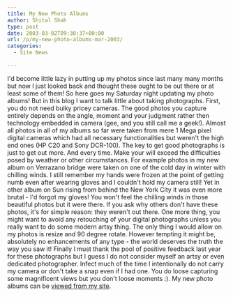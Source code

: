 ```yaml
---
title: My New Photo Albums
author: Shital Shah
type: post
date: 2003-03-02T09:30:37+00:00
url: /p/my-new-photo-albums-mar-2003/
categories:
  - Site News

---
```

I'd become little lazy in putting up my photos since last many many months but now I just looked back and thought these ought to be out there or at least some of them! So here goes my Saturday night updating my photo albums! But in this blog I want to talk little about taking photographs. First, you do not need bulky pricey cameras. The good photos you capture entirely depends on the angle, moment and your judgment rather then technology embedded in camera (gee, and you still call me a geek!). Almost all photos in all of my albums so far were taken from mere 1 Mega pixel digital cameras which had all necessary functionalities but weren't the high end ones (HP C20 and Sony DCR-100). The key to get good photographs is just to get out more. And every time. Make your will exceed the difficulties posed by weather or other circumstances. For example photos in my new album on Verrazano bridge were taken on one of the cold day in winter with chilling winds. I still remember my hands were frozen at the point of getting numb even after wearing gloves and I couldn't hold my camera still! Yet in other album on Sun rising from behind the New York City it was even more brutal - I'd forgot my gloves! You won't feel the chilling winds in those beautiful photos but it were there. If you ask why others don't have these photos, it's for simple reason: they weren't out there. One more thing, you might want to avoid any retouching of your digital photographs unless you really want to do some modern artsy thing. The only thing I would allow on my photos is resize and 90 degree rotate. However tempting it might be, absolutely no enhancements of any type - the world deserves the truth the way you saw it! Finally I must thank the pool of positive feedback last year for these photographs but I guess I do not consider myself an artsy or even dedicated photographer. Infect much of the time I intentionally do not carry my camera or don't take a snap even if I had one. You do loose capturing some magnificent views but you don't loose moments :). My new photo albums can be [viewed from my site][1].

 [1]: /p/category/photos/
